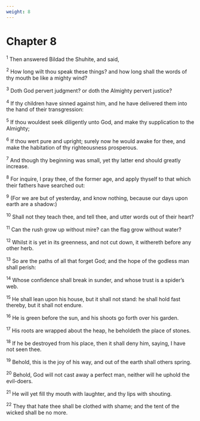 ```yaml
---
weight: 8
---
```


# Chapter 8

<sup>1</sup> Then answered Bildad the Shuhite, and said, 

<sup>2</sup> How long wilt thou speak these things? and how long shall the words of thy mouth be like a mighty wind? 

<sup>3</sup> Doth God pervert judgment? or doth the Almighty pervert justice? 

<sup>4</sup> If thy children have sinned against him, and he have delivered them into the hand of their transgression: 

<sup>5</sup> If thou wouldest seek diligently unto God, and make thy supplication to the Almighty; 

<sup>6</sup> If thou wert pure and upright; surely now he would awake for thee, and make the habitation of thy righteousness prosperous. 

<sup>7</sup> And though thy beginning was small, yet thy latter end should greatly increase. 

<sup>8</sup> For inquire, I pray thee, of the former age, and apply thyself to that which their fathers have searched out: 

<sup>9</sup> (For we are but of yesterday, and know nothing, because our days upon earth are a shadow:) 

<sup>10</sup> Shall not they teach thee, and tell thee, and utter words out of their heart? 

<sup>11</sup> Can the rush grow up without mire? can the flag grow without water? 

<sup>12</sup> Whilst it is yet in its greenness, and not cut down, it withereth before any other herb. 

<sup>13</sup> So are the paths of all that forget God; and the hope of the godless man shall perish: 

<sup>14</sup> Whose confidence shall break in sunder, and whose trust is a spider’s web. 

<sup>15</sup> He shall lean upon his house, but it shall not stand: he shall hold fast thereby, but it shall not endure. 

<sup>16</sup> He is green before the sun, and his shoots go forth over his garden. 

<sup>17</sup> His roots are wrapped about the heap, he beholdeth the place of stones. 

<sup>18</sup> If he be destroyed from his place, then it shall deny him, saying, I have not seen thee. 

<sup>19</sup> Behold, this is the joy of his way, and out of the earth shall others spring. 

<sup>20</sup> Behold, God will not cast away a perfect man, neither will he uphold the evil-doers. 

<sup>21</sup> He will yet fill thy mouth with laughter, and thy lips with shouting. 

<sup>22</sup> They that hate thee shall be clothed with shame; and the tent of the wicked shall be no more. 



